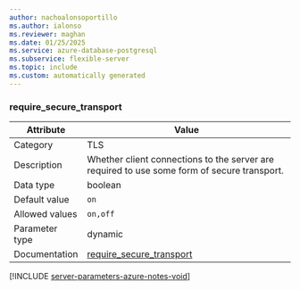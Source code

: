 ```yaml
---
author: nachoalonsoportillo
ms.author: ialonso
ms.reviewer: maghan
ms.date: 01/25/2025
ms.service: azure-database-postgresql
ms.subservice: flexible-server
ms.topic: include
ms.custom: automatically generated
---
```

### require_secure_transport

| Attribute | Value |
| --- | --- |
| Category | TLS |
| Description | Whether client connections to the server are required to use some form of secure transport. |
| Data type | boolean |
| Default value | `on` |
| Allowed values | `on,off` |
| Parameter type | dynamic |
| Documentation | [require_secure_transport](https://go.microsoft.com/fwlink/?linkid=2282200) |


[!INCLUDE [server-parameters-azure-notes-void](./server-parameters-azure-notes-void.md)]



